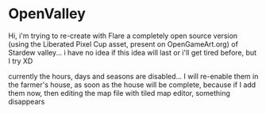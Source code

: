 # OpenValley

Hi, i'm trying to re-create with Flare a completely open source version (using the Liberated Pixel Cup asset, present on OpenGameArt.org) of Stardew valley... i have no idea if this idea will last or i'll get tired before, but I try XD

currently the hours, days and seasons are disabled... I will re-enable them in the farmer's house, as soon as the house will be complete, because if I add them now, then editing the map file with tiled map editor, something disappears